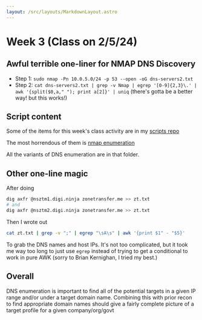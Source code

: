 ```yaml
---
layout: /src/layouts/MarkdownLayout.astro
---
```

# Week 3 (Class on 2/5/24)

## Awful terrible one-liner for NMAP DNS Discovery
* Step 1: `sudo nmap -Pn 10.0.5.0/24 -p 53 --open -oG dns-servers2.txt`
* Step 2: `cat dns-servers2.txt | grep -v Nmap | egrep '[0-9]{2,3}\.' | awk '{split($0,a," "); print a[2]}' | uniq` (there's gotta be a better way! but this works!)

## Script content
Some of the items for this week's class activity are in my [scripts repo](https://git.goober.cloud/matt/sec335-scripts/src/branch/main/week3/activity3.1)

The most horrendous of them is [nmap enumeration](https://git.goober.cloud/matt/sec335-scripts/src/branch/main/week3/activity3.1/nmap_enumerate.sh)

All the variants of DNS enumeration are in that folder.

## Other one-line magic
After doing
```bash
dig axfr @nsztm1.digi.ninja zonetransfer.me >> zt.txt
# and
dig axfr @nsztm2.digi.ninja zonetransfer.me >> zt.txt
```

Then I wrote out
```bash
cat zt.txt | grep -v ";" | egrep "\sA\s" | awk '{print $1" - "$5}'
```

To grab the DNS names and host IPs. It's not too complicated, but it took me way too long to just use `egrep` instead of trying to get a conditional to work in pure AWK (sorry to  Brian Kernighan, I tried my best.)

## Overall
DNS enumeration is important to find all of the potential targets in a given IP range and/or under a target domain name.
Combining this with prior recon to find appropriate domain names should give a fairly complete picture of a target profile for a given company/org/govt